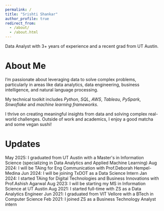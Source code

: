 ```yaml
---
permalink: /
title: "Srishti Shankar"
author_profile: true
redirect_from: 
  - /about/
  - /about.html
---
```


Data Analyst with 3+ years of experience and a recent grad from UT Austin. 

About Me
======
I’m passionate about leveraging data to solve complex problems, particularly in areas like data analytics, data engineering, business intelligence, and natural language processing.

My technical toolkit includes *Python*, *SQL*, *AWS*, *Tableau*, *PySpark*, *Snwoflake* and *machine learning frameworks*.

I thrive on creating meaningful insights from data and solving complex real-world challenges. Outside of work and academics, I enjoy a good matcha and some vegan sushi! 

Updates
======
May 2025: I graduated from UT Austin with  a Master's in Information Science (specializing in Data Analytics and Applied Machine Learning)
Aug 2024: I will be TAing for Eng Communication with Prof.Deborah Hempel-Medina
Jun 2024: I will be joining TxDOT as a Data Science Intern
Jan 2024: I started TAing for Digital Technologies and Business Innovations with Prof.Ashish Agarwal
Aug 2023: I will be starting my MS in Information Science at UT Austin
Aug 2021: I started full-time with ZS as a Data Analytics Engineer
Jun 2021: I graduated from VIT Vellore with a BTech in Computer Science
Feb 2021: I joined ZS as a Business Technology Analyst intern 
